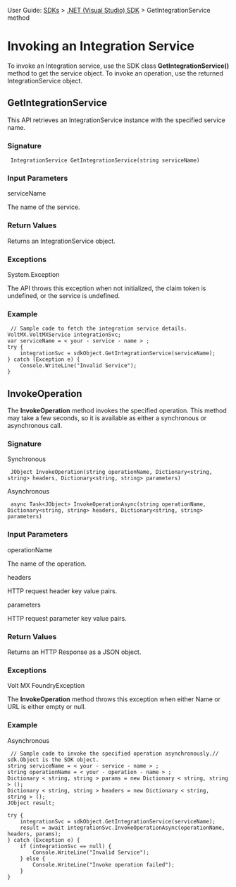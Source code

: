                               

User Guide: [SDKs](../Foundry_SDKs.md) > [.NET (Visual Studio) SDK](Installing_Windows_SDK.md) > GetIntegrationService method

Invoking an Integration Service
===============================

To invoke an Integration service, use the SDK class **GetIntegrationService()** method to get the service object. To invoke an operation, use the returned IntegrationService object.

GetIntegrationService
---------------------

This API retrieves an IntegrationService instance with the specified service name.

### Signature

```
 IntegrationService GetIntegrationService(string serviceName)	
```

### Input Parameters

serviceName

The name of the service.

### Return Values

Returns an IntegrationService object.

### Exceptions

System.Exception

The API throws this exception when not initialized, the claim token is undefined, or the service is undefined.

### Example

```
 // Sample code to fetch the integration service details. VoltMX.VoltMXService integrationSvc;
var serviceName = < your - service - name > ;
try {
    integrationSvc = sdkObject.GetIntegrationService(serviceName);
} catch (Exception e) {
    Console.WriteLine("Invalid Service");
}
```

InvokeOperation
---------------

The **InvokeOperation** method invokes the specified operation. This method may take a few seconds, so it is available as either a synchronous or asynchronous call.

### Signature

Synchronous

```
 JObject InvokeOperation(string operationName, Dictionary<string, string> headers, Dictionary<string, string> parameters)
```

Asynchronous

```
 async Task<JObject> InvokeOperationAsync(string operationName, Dictionary<string, string> headers, Dictionary<string, string> parameters)	
```

### Input Parameters

operationName

The name of the operation.

headers

HTTP request header key value pairs.

parameters

HTTP request parameter key value pairs.

### Return Values

Returns an HTTP Response as a JSON object.

### Exceptions

Volt MX  FoundryException

The **InvokeOperation** method throws this exception when either Name or URL is either empty or null.

### Example

Asynchronous

```
 // Sample code to invoke the specified operation asynchronously.// sdk.Object is the SDK object.
string serviceName = < your - service - name > ;
string operationName = < your - operation - name > ;
Dictionary < string, string > params = new Dictionary < string, string > ();
Dictionary < string, string > headers = new Dictionary < string, string > ();
JObject result;

try {
    integrationSvc = sdkObject.GetIntegrationService(serviceName);
    result = await integrationSvc.InvokeOperationAsync(operationName, headers, params);
} catch (Exception e) {
    if (integrationSvc == null) {
        Console.WriteLine("Invalid Service");
    } else {
        Console.WriteLine("Invoke operation failed");
    }
}
```
